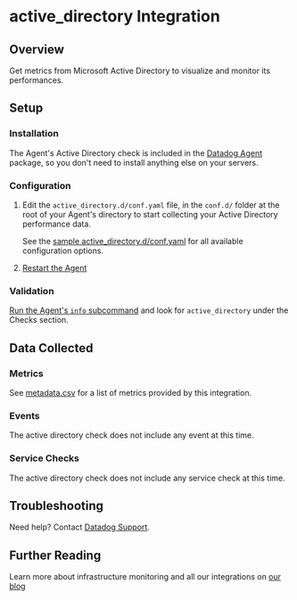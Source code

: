 # active_directory Integration

## Overview

Get metrics from Microsoft Active Directory to visualize and monitor its performances.

## Setup

### Installation

The Agent's Active Directory check is included in the [Datadog Agent][4] package, so you don't need to install anything else on your servers.

### Configuration

1. Edit the `active_directory.d/conf.yaml` file, in the `conf.d/` folder at the root of your Agent's directory to start collecting your Active Directory performance data.  

    See the [sample active_directory.d/conf.yaml][1] for all available configuration options.

2. [Restart the Agent][7]

### Validation

[Run the Agent's `info` subcommand][2] and look for `active_directory` under the Checks section.

## Data Collected

### Metrics
See [metadata.csv][3] for a list of metrics provided by this integration.

### Events
The active directory check does not include any event at this time.

### Service Checks
The active directory check does not include any service check at this time.

## Troubleshooting
Need help? Contact [Datadog Support][5].

## Further Reading
Learn more about infrastructure monitoring and all our integrations on [our blog][6]

[1]: https://github.com/DataDog/integrations-core/blob/master/active_directory/conf.yaml.example
[2]: https://docs.datadoghq.com/agent/faq/agent-commands/#agent-status-and-information
[3]: https://github.com/DataDog/integrations-core/blob/master/active_directory/metadata.csv
[4]: https://app.datadoghq.com/account/settings#agent
[5]: http://docs.datadoghq.com/help/
[6]: https://www.datadoghq.com/blog/
[7]: https://docs.datadoghq.com/agent/faq/agent-commands/#start-stop-restart-the-agent
